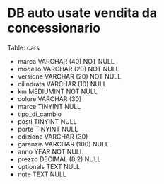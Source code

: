 # DB auto usate vendita da concessionario

Table: cars

- marca VARCHAR (40) NOT NULL
- modello VARCHAR (20) NOT NULL
- versione VARCHAR (20) NOT NULL
- cilindrata VARCHAR (10) NULL 
- km MEDIUMINT NOT NULL
- colore VARCHAR (30)
- marce TINYINT NULL
- tipo_di_cambio
- posti TINYINT NULL
- porte TINYINT NULL
- edizione VARCHAR (30)
- garanzia VARCHAR (100) NULL
- anno YEAR NOT NULL
- prezzo DECIMAL (8,2) NULL
- optionals TEXT NULL
- note TEXT NULL
